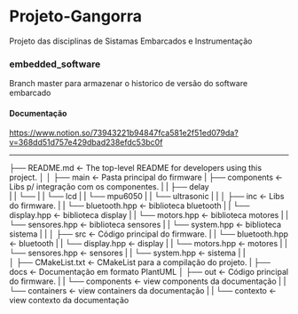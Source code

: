 # Projeto-Gangorra
Projeto das disciplinas de Sistamas Embarcados e Instrumentação

### embedded_software  
Branch master para armazenar o historico de versão do software embarcado 

#### Documentação
https://www.notion.so/73943221b94847fca581e2f51ed079da?v=368dd51d757e429dbad238efdc53bc0f

------------

├── README.md          <- The top-level README for developers using this project.
│
│
├── main    <- Pasta principal do firmware
|    ├── components         <- Libs p/ integração com os componentes.
|    |   ├── delay      
|    |   └── 
|    |   └── lcd
|    |   └── mpu6050
|    |   └── ultrasonic
|    |
│    ├── inc              <- Libs do firmware.
|    |   └── bluetooth.hpp <- biblioteca bluetooth
|    |   └── display.hpp <- biblioteca display
|    |   └── motors.hpp <- biblioteca motores
|    |   └── sensores.hpp <- biblioteca sensores
|    |   └── system.hpp <- biblioteca sistema
|    |
│    ├── src              <- Código principal do firmware.
|    |   └── bluetooth.hpp <- bluetooth
|    |   └── display.hpp <- display
|    |   └── motors.hpp <- motores
|    |   └── sensores.hpp <- sensores
|    |   └── system.hpp <- sistema
|    |   
│
├── CMakeList.txt   <- CMakeList para a compilação do projeto.
|
├── docs             <- Documentação em formato PlantUML
│    ├── out              <- Código principal do firmware.
|    |    └── components <- view components da documentação
|    |    └── containers <- view containers da documentação
|    |    └── contexto   <- view contexto da documentação
